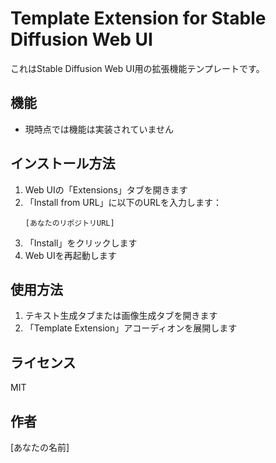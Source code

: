 # Template Extension for Stable Diffusion Web UI

これはStable Diffusion Web UI用の拡張機能テンプレートです。

## 機能

- 現時点では機能は実装されていません

## インストール方法

1. Web UIの「Extensions」タブを開きます
2. 「Install from URL」に以下のURLを入力します：
   ```
   [あなたのリポジトリURL]
   ```
3. 「Install」をクリックします
4. Web UIを再起動します

## 使用方法

1. テキスト生成タブまたは画像生成タブを開きます
2. 「Template Extension」アコーディオンを展開します

## ライセンス

MIT

## 作者

[あなたの名前] 